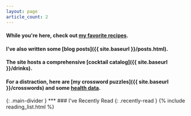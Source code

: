 ```yaml
---
layout: page
article_count: 2
---
```

#### While you're here, check out [my favorite recipes](https://www.chrisfnicholson.com/recipes). 

#### I've also written some [blog posts]({{ site.baseurl }}/posts.html).

#### The site hosts a comprehensive [cocktail catalog]({{ site.baseurl }}/drinks).

#### For a distraction, here are [my crossword puzzles]({{ site.baseurl }}/crosswords) and some <a class="my-net-diary" href="{{ site.baseurl }}/health.html"> health data</a>.

<p id="weather"></p>
{: .main-divider }
***
### I've Recently Read
{: .recently-read }
{% include reading_list.html %}
